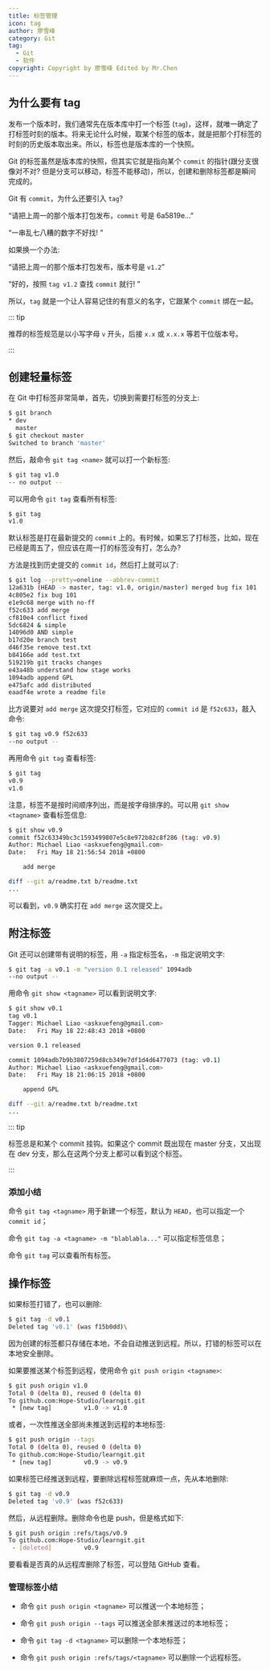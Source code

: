 ```yaml
---
title: 标签管理
icon: tag
author: 廖雪峰
category: Git
tag:
  - Git
  - 软件
copyright: Copyright by 廖雪峰 Edited by Mr.Chen
---
```


## 为什么要有 tag

发布一个版本时，我们通常先在版本库中打一个标签 (`tag`)，这样，就唯一确定了打标签时刻的版本。将来无论什么时候，取某个标签的版本，就是把那个打标签的时刻的历史版本取出来。所以，标签也是版本库的一个快照。

Git 的标签虽然是版本库的快照，但其实它就是指向某个 `commit` 的指针(跟分支很像对不对? 但是分支可以移动，标签不能移动)，所以，创建和删除标签都是瞬间完成的。

Git 有 `commit`，为什么还要引入 `tag`?

“请把上周一的那个版本打包发布，`commit` 号是 6a5819e...”

“一串乱七八糟的数字不好找! ”

如果换一个办法:

“请把上周一的那个版本打包发布，版本号是 `v1.2`”

“好的，按照 `tag v1.2` 查找 `commit` 就行! ”

所以，`tag` 就是一个让人容易记住的有意义的名字，它跟某个 `commit` 绑在一起。

::: tip

推荐的标签规范是以小写字母 `v` 开头，后接 `x.x` 或 `x.x.x` 等若干位版本号。

:::

## 创建轻量标签

在 Git 中打标签非常简单，首先，切换到需要打标签的分支上:

```sh
$ git branch
* dev
  master
$ git checkout master
Switched to branch 'master'
```

然后，敲命令 `git tag <name>` 就可以打一个新标签:

```sh
$ git tag v1.0
-- no output --
```

可以用命令 `git tag` 查看所有标签:

```sh
$ git tag
v1.0
```

默认标签是打在最新提交的 `commit` 上的。有时候，如果忘了打标签，比如，现在已经是周五了，但应该在周一打的标签没有打，怎么办?

方法是找到历史提交的 `commit id`，然后打上就可以了:

```sh
$ git log --pretty=oneline --abbrev-commit
12a631b (HEAD -> master, tag: v1.0, origin/master) merged bug fix 101
4c805e2 fix bug 101
e1e9c68 merge with no-ff
f52c633 add merge
cf810e4 conflict fixed
5dc6824 & simple
14096d0 AND simple
b17d20e branch test
d46f35e remove test.txt
b84166e add test.txt
519219b git tracks changes
e43a48b understand how stage works
1094adb append GPL
e475afc add distributed
eaadf4e wrote a readme file
```

比方说要对 `add merge` 这次提交打标签，它对应的 `commit id` 是 `f52c633`，敲入命令:

```sh
$ git tag v0.9 f52c633
--no output --
```

再用命令 `git tag` 查看标签:

```sh
$ git tag
v0.9
v1.0
```

注意，标签不是按时间顺序列出，而是按字母排序的。可以用 `git show <tagname>` 查看标签信息:

```sh
$ git show v0.9
commit f52c63349bc3c1593499807e5c8e972b82c8f286 (tag: v0.9)
Author: Michael Liao <askxuefeng@gmail.com>
Date:   Fri May 18 21:56:54 2018 +0800

    add merge

diff --git a/readme.txt b/readme.txt
...
```

可以看到，`v0.9` 确实打在 `add merge` 这次提交上。

## 附注标签

Git 还可以创建带有说明的标签，用 `-a` 指定标签名，`-m` 指定说明文字:

```sh
$ git tag -a v0.1 -m "version 0.1 released" 1094adb
--no output --
```

用命令 `git show <tagname>` 可以看到说明文字:

```sh
$ git show v0.1
tag v0.1
Tagger: Michael Liao <askxuefeng@gmail.com>
Date:   Fri May 18 22:48:43 2018 +0800

version 0.1 released

commit 1094adb7b9b3807259d8cb349e7df1d4d6477073 (tag: v0.1)
Author: Michael Liao <askxuefeng@gmail.com>
Date:   Fri May 18 21:06:15 2018 +0800

    append GPL

diff --git a/readme.txt b/readme.txt
...
```

::: tip

标签总是和某个 commit 挂钩。如果这个 commit 既出现在 master 分支，又出现在 dev 分支，那么在这两个分支上都可以看到这个标签。

:::

### 添加小结

命令 `git tag <tagname>` 用于新建一个标签，默认为 `HEAD`，也可以指定一个 `commit id`；

命令 `git tag -a <tagname> -m "blablabla..."` 可以指定标签信息；

命令 `git tag` 可以查看所有标签。

## 操作标签

如果标签打错了，也可以删除:

```sh
$ git tag -d v0.1
Deleted tag 'v0.1' (was f15b0dd)\
```

因为创建的标签都只存储在本地，不会自动推送到远程。所以，打错的标签可以在本地安全删除。

如果要推送某个标签到远程，使用命令 `git push origin <tagname>`:

```sh
$ git push origin v1.0
Total 0 (delta 0), reused 0 (delta 0)
To github.com:Hope-Studio/learngit.git
 * [new tag]         v1.0 -> v1.0
```

或者，一次性推送全部尚未推送到远程的本地标签:

```sh
$ git push origin --tags
Total 0 (delta 0), reused 0 (delta 0)
To github.com:Hope-Studio/learngit.git
 * [new tag]         v0.9 -> v0.9
```

如果标签已经推送到远程，要删除远程标签就麻烦一点，先从本地删除:

```sh
$ git tag -d v0.9
Deleted tag 'v0.9' (was f52c633)
```

然后，从远程删除。删除命令也是 push，但是格式如下:

```sh
$ git push origin :refs/tags/v0.9
To github.com:Hope-Studio/learngit.git
 - [deleted]         v0.9
```

要看看是否真的从远程库删除了标签，可以登陆 GitHub 查看。

### 管理标签小结

- 命令 `git push origin <tagname>` 可以推送一个本地标签；

- 命令 `git push origin --tags` 可以推送全部未推送过的本地标签；

- 命令 `git tag -d <tagname>` 可以删除一个本地标签；

- 命令 `git push origin :refs/tags/<tagname>` 可以删除一个远程标签。
